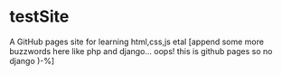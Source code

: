 # testSite
A GitHub pages site for learning html,css,js etal [append some more buzzwords here like php and django... oops! this is github pages so no django )-%]
